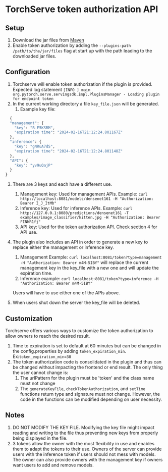 # TorchServe token authorization API

## Setup
1. Download the jar files from [Maven](https://mvnrepository.com/artifact/org.pytorch/torchserve-endpoint-plugin) 
2. Enable token authorization by adding the `--plugins-path /path/to/the/jar/files` flag at start up with the path leading to the downloaded jar files.

## Configuration
1. Torchserve will enable token authorization if the plugin is provided. Expected log statement `[INFO ] main org.pytorch.serve.servingsdk.impl.PluginsManager - Loading plugin for endpoint token`
2. In the current working directory a file `key_file.json` will be generated.
    1. Example key file:

```python
  {
  "management": {
    "key": "B-E5KSRM",
    "expiration time": "2024-02-16T21:12:24.801167Z"
  },
  "inference": {
    "key": "gNRuA7dS",
    "expiration time": "2024-02-16T21:12:24.801148Z"
  },
  "API": {
    "key": "yv9uQajP"
  }
}
```

3. There are 3 keys and each have a different use.
    1. Management key: Used for management APIs. Example:
    `curl http://localhost:8081/models/densenet161 -H "Authorization: Bearer I_J_ItMb"`
    2. Inference key: Used for inference APIs. Example:
    `curl http://127.0.0.1:8080/predictions/densenet161 -T examples/image_classifier/kitten.jpg -H "Authorization: Bearer FINhR1fj"`
    3. API key: Used for the token authorization API. Check section 4 for API use.
4. The plugin also includes an API in order to generate a new key to replace either the management or inference key.
    1. Management Example:
    `curl localhost:8081/token?type=management -H "Authorization: Bearer m4M-5IBY"` will replace the current management key in the key_file with a new one and will update the expiration time.
    2. Inference example:
    `curl localhost:8081/token?type=inference -H "Authorization: Bearer m4M-5IBY"`

    Users will have to use either one of the APIs above.

5. When users shut down the server the key_file will be deleted.


## Customization
Torchserve offers various ways to customize the token authorization to allow owners to reach the desired result.
1. Time to expiration is set to default at 60 minutes but can be changed in the config.properties by adding `token_expiration_min`. Ex:`token_expiration_min=30`
2. The token authorization code is consolidated in the plugin and thus can be changed without impacting the frontend or end result. The only thing the user cannot change is:
    1. The urlPattern for the plugin must be 'token' and the class name must not change
    2. The `generateKeyFile`, `checkTokenAuthorization`, and `setTime` functions return type and signature must not change. However, the code in the functions can be modified depending on user necessity.

## Notes
1. DO NOT MODIFY THE KEY FILE. Modifying the key file might impact reading and writing to the file thus preventing new keys from properly being displayed in the file.
2. 3 tokens allow the owner with the most flexibility in use and enables them to adapt the tokens to their use. Owners of the server can provide users with the inference token if users should not mess with models. The owner can also provide owners with the management key if owners want users to add and remove models.
